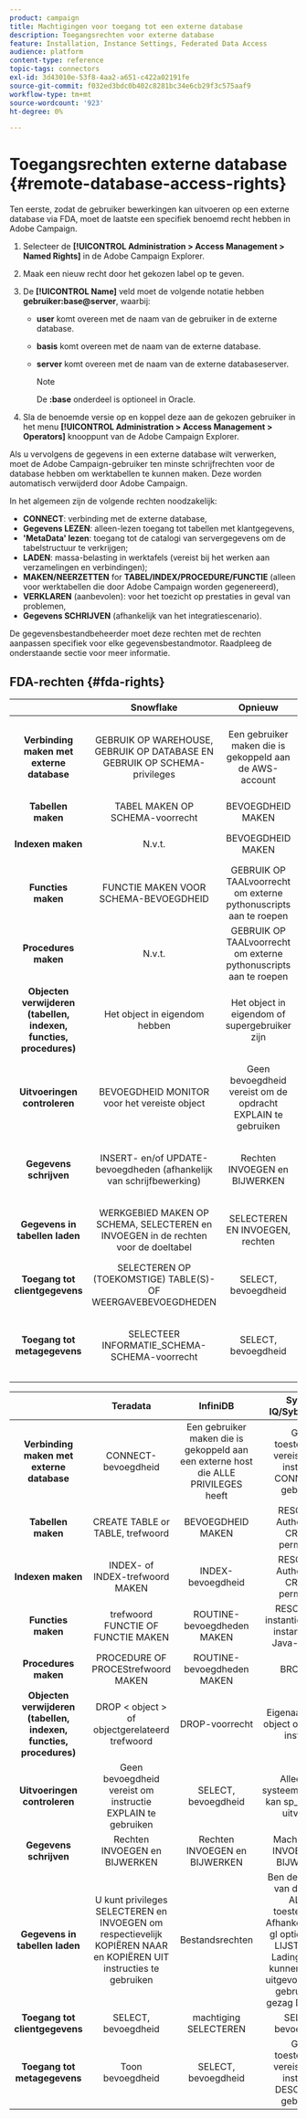 ```yaml
---
product: campaign
title: Machtigingen voor toegang tot een externe database
description: Toegangsrechten voor externe database
feature: Installation, Instance Settings, Federated Data Access
audience: platform
content-type: reference
topic-tags: connectors
exl-id: 3d43010e-53f8-4aa2-a651-c422a02191fe
source-git-commit: f032ed3bdc0b402c8281bc34e6cb29f3c575aaf9
workflow-type: tm+mt
source-wordcount: '923'
ht-degree: 0%

---
```


# Toegangsrechten externe database {#remote-database-access-rights}



Ten eerste, zodat de gebruiker bewerkingen kan uitvoeren op een externe database via FDA, moet de laatste een specifiek benoemd recht hebben in Adobe Campaign.

1. Selecteer de **[!UICONTROL Administration > Access Management > Named Rights]** in de Adobe Campaign Explorer.
1. Maak een nieuw recht door het gekozen label op te geven.
1. De **[!UICONTROL Name]** veld moet de volgende notatie hebben **gebruiker:base@server**, waarbij:

   * **user** komt overeen met de naam van de gebruiker in de externe database.
   * **basis** komt overeen met de naam van de externe database.
   * **server** komt overeen met de naam van de externe databaseserver.

     >[!NOTE]
     >
     >De **:base** onderdeel is optioneel in Oracle.

1. Sla de benoemde versie op en koppel deze aan de gekozen gebruiker in het menu **[!UICONTROL Administration > Access Management > Operators]** knooppunt van de Adobe Campaign Explorer.

Als u vervolgens de gegevens in een externe database wilt verwerken, moet de Adobe Campaign-gebruiker ten minste schrijfrechten voor de database hebben om werktabellen te kunnen maken. Deze worden automatisch verwijderd door Adobe Campaign.

In het algemeen zijn de volgende rechten noodzakelijk:

* **CONNECT**: verbinding met de externe database,
* **Gegevens LEZEN**: alleen-lezen toegang tot tabellen met klantgegevens,
* **&#39;MetaData&#39; lezen**: toegang tot de catalogi van servergegevens om de tabelstructuur te verkrijgen;
* **LADEN**: massa-belasting in werktafels (vereist bij het werken aan verzamelingen en verbindingen);
* **MAKEN/NEERZETTEN** for **TABEL/INDEX/PROCEDURE/FUNCTIE** (alleen voor werktabellen die door Adobe Campaign worden gegenereerd),
* **VERKLAREN** (aanbevolen): voor het toezicht op prestaties in geval van problemen,
* **Gegevens SCHRIJVEN** (afhankelijk van het integratiescenario).

De gegevensbestandbeheerder moet deze rechten met de rechten aanpassen specifiek voor elke gegevensbestandmotor. Raadpleeg de onderstaande sectie voor meer informatie.

## FDA-rechten {#fda-rights}

|   | Snowflake | Opnieuw | Oracle | SQLServer | PostgreSQL | MySQL |
|:-:|:-:|:-:|:-:|:-:|:-:|:-:|
| **Verbinding maken met externe database** | GEBRUIK OP WAREHOUSE, GEBRUIK OP DATABASE EN GEBRUIK OP SCHEMA-privileges | Een gebruiker maken die is gekoppeld aan de AWS-account | SESSIEBEVOEGDHEID MAKEN | machtiging CONNECT | CONNECT-bevoegdheid | Een gebruiker maken die is gekoppeld aan een externe host die ALLE PRIVILEGES heeft |
| **Tabellen maken** | TABEL MAKEN OP SCHEMA-voorrecht | BEVOEGDHEID MAKEN | TABELvoorrecht MAKEN | TABEL MAKEN, machtiging | BEVOEGDHEID MAKEN | BEVOEGDHEID MAKEN |
| **Indexen maken** | N.v.t. | BEVOEGDHEID MAKEN | INDEX OF CREEER OM HET EVEN WELKE INDEXBEVOEGDHEID | ALTER-machtiging | BEVOEGDHEID MAKEN | INDEX-bevoegdheid |
| **Functies maken** | FUNCTIE MAKEN VOOR SCHEMA-BEVOEGDHEID | GEBRUIK OP TAALvoorrecht om externe pythonuscripts aan te roepen | PROCEDURE MAKEN OF EEN PROCESBEVOEGDHEID MAKEN | FUNCTIE MAKEN, machtiging | GEBRUIKSRECHT | ROUTINE-bevoegdheden MAKEN |
| **Procedures maken** | N.v.t. | GEBRUIK OP TAALvoorrecht om externe pythonuscripts aan te roepen | PROCEDURE MAKEN OF EEN PROCESBEVOEGDHEID MAKEN | TOESTEMMING VOOR PROCEDURE MAKEN | USAGE-bevoegdheid (procedures zijn functies) | ROUTINE-bevoegdheden MAKEN |
| **Objecten verwijderen (tabellen, indexen, functies, procedures)** | Het object in eigendom hebben | Het object in eigendom of supergebruiker zijn | WILLEKEURIGE &lt;-object > bevoegdheid VERWIJDEREN | ALTER-machtiging | Tabel: eigenaar van tabel Index: eigenaar van index Functie: eigenaar van functie | DROP-voorrecht |
| **Uitvoeringen controleren** | BEVOEGDHEID MONITOR voor het vereiste object | Geen bevoegdheid vereist om de opdracht EXPLAIN te gebruiken | INSERT en SELECT privilege en vereiste bevoegdheid om de instructie uit te voeren waarvoor het EXPLAIN-PLAN is gebaseerd op | SHOWPLAN-machtiging | Geen bevoegdheid vereist om instructie EXPLAIN te gebruiken | SELECT, bevoegdheid |
| **Gegevens schrijven** | INSERT- en/of UPDATE-bevoegdheden (afhankelijk van schrijfbewerking) | Rechten INVOEGEN en BIJWERKEN | TABELrechten INVOEGEN en BIJWERKEN of INVOEGEN en BIJWERKEN | Machtigingen INVOEGEN en BIJWERKEN | Rechten INVOEGEN en BIJWERKEN | Rechten INVOEGEN en BIJWERKEN |
| **Gegevens in tabellen laden** | WERKGEBIED MAKEN OP SCHEMA, SELECTEREN en INVOEGEN in de rechten voor de doeltabel | SELECTEREN EN INVOEGEN, rechten | SELECTEREN EN INVOEGEN, rechten | BULKBEWERKINGEN INVOEGEN, BEHEREN en TABELmachtigingen WIJZIGEN | SELECTEREN EN INVOEGEN, rechten | Bestandsrechten |
| **Toegang tot clientgegevens** | SELECTEREN OP (TOEKOMSTIGE) TABLE(S)- OF WEERGAVEBEVOEGDHEDEN | SELECT, bevoegdheid | SELECTEER OF SELECTEER EEN TABELBEHEER | machtiging SELECTEREN | SELECT, bevoegdheid | SELECT, bevoegdheid |
| **Toegang tot metagegevens** | SELECTEER INFORMATIE_SCHEMA-SCHEMA-voorrecht | SELECT, bevoegdheid | Geen bevoegdheid vereist voor gebruik van DESCRIBE-instructie | machtiging DEFINITIE WEERGEVEN | Geen bevoegdheid vereist voor het gebruik van de opdracht &quot;\d table&quot; | SELECT, bevoegdheid |

|   | Teradata | InfiniDB | Sybase IQ/Sybase ASE | Netezza | AsterData |
|:-:|:-:|:-:|:-:|:-:|:-:|
| **Verbinding maken met externe database** | CONNECT-bevoegdheid | Een gebruiker maken die is gekoppeld aan een externe host die ALLE PRIVILEGES heeft | Geen toestemming vereist om de instructie CONNECT te gebruiken | Geen bevoegdheid vereist | CONNECT-bevoegdheid |
| **Tabellen maken** | CREATE TABLE or TABLE, trefwoord | BEVOEGDHEID MAKEN | RESOURCE Authority en CREATE permission | TABLE-bevoegdheid | BEVOEGDHEID MAKEN |
| **Indexen maken** | INDEX- of INDEX-trefwoord MAKEN | INDEX-bevoegdheid | RESOURCE Authority en CREATE permission | INDEX-bevoegdheid | BEVOEGDHEID MAKEN |
| **Functies maken** | trefwoord FUNCTIE OF FUNCTIE MAKEN | ROUTINE-bevoegdheden MAKEN | RESOURCE-instantie of DBA-instantie voor Java-functies | FUNCTIE, voorrecht | FUNCTIE-bevoegdheden MAKEN |
| **Procedures maken** | PROCEDURE OF PROCEStrefwoord MAKEN | ROUTINE-bevoegdheden MAKEN | BRONNEN | PROCESBEVOEGDHEID | FUNCTIE-bevoegdheden MAKEN |
| **Objecten verwijderen (tabellen, indexen, functies, procedures)** | DROP &lt; object > of objectgerelateerd trefwoord | DROP-voorrecht | Eigenaar van het object of de DBA-instantie | DROP-voorrecht | Het object in eigendom hebben |
| **Uitvoeringen controleren** | Geen bevoegdheid vereist om instructie EXPLAIN te gebruiken | SELECT, bevoegdheid | Alleen een systeembeheerder kan sp_showplan uitvoeren | Geen bevoegdheid vereist om instructie EXPLAIN te gebruiken | Geen bevoegdheid vereist om instructie EXPLAIN te gebruiken |
| **Gegevens schrijven** | Rechten INVOEGEN en BIJWERKEN | Rechten INVOEGEN en BIJWERKEN | Machtigingen INVOEGEN en BIJWERKEN | Rechten INVOEGEN en BIJWERKEN | Rechten INVOEGEN en BIJWERKEN |
| **Gegevens in tabellen laden** | U kunt privileges SELECTEREN en INVOEGEN om respectievelijk KOPIËREN NAAR en KOPIËREN UIT instructies te gebruiken | Bestandsrechten | Ben de eigenaar van de lijst of ALTER toestemming. Afhankelijk van - gl optie, zou de LIJST van de Lading slechts kunnen worden uitgevoerd als de gebruiker de gezag DBA heeft | SELECTEREN EN INVOEGEN, rechten | SELECTEREN EN INVOEGEN, rechten |
| **Toegang tot clientgegevens** | SELECT, bevoegdheid | machtiging SELECTEREN | SELECT, bevoegdheid | SELECT, bevoegdheid |
| **Toegang tot metagegevens** | Toon bevoegdheid | SELECT, bevoegdheid | Geen toestemming vereist om de instructie DESCRIBE te gebruiken | Geen bevoegdheid vereist voor het gebruik van de opdracht &quot;\d table&quot; | Geen bevoegdheid vereist om SHOW-opdracht te gebruiken |
